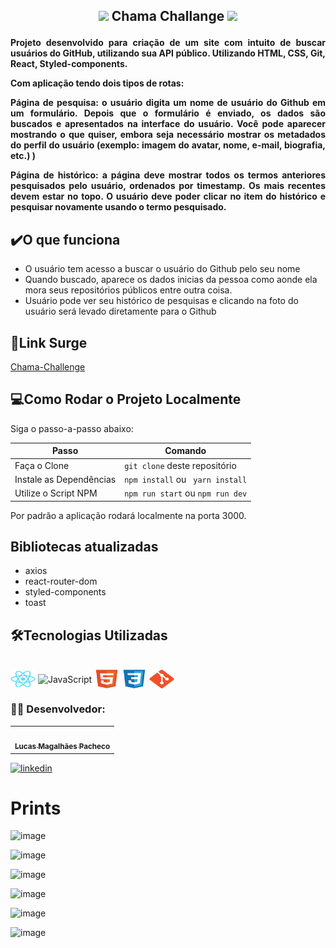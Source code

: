 <h2 align="center">  

<img width="2.5%" src=https://user-images.githubusercontent.com/111194226/197623194-9db85c72-3384-4a40-9935-0129b8eec561.svg /> Chama Challange  <img width="2.5%" src=https://user-images.githubusercontent.com/111194226/197623194-9db85c72-3384-4a40-9935-0129b8eec561.svg />

</h2>

<h4 align="justify"> 
 Projeto desenvolvido para criação de um site com intuito de buscar usuários do GitHub, utilizando sua API público. Utilizando HTML, CSS, Git, React, Styled-components. 

Com aplicação tendo dois tipos de rotas:

Página de pesquisa: o usuário digita um nome de usuário do Github em um formulário. Depois que o formulário é enviado, os dados são buscados e apresentados na interface do usuário. Você pode aparecer mostrando o que quiser, embora seja necessário mostrar os metadados do perfil do usuário (exemplo: imagem do avatar, nome, e-mail, biografia, etc.) )

Página de histórico: a página deve mostrar todos os termos anteriores pesquisados ​​pelo usuário, ordenados por timestamp. Os mais recentes devem estar no topo. O usuário deve poder clicar no item do histórico e pesquisar novamente usando o termo pesquisado.

</h4>

## ✔️O que funciona
- O usuário tem acesso a buscar o usuário do Github pelo seu nome
- Quando buscado, aparece os dados inicias da pessoa como aonde ela mora seus repositórios públicos entre outra coisa.
- Usuário pode ver seu histórico de pesquisas e clicando na foto do usuário será levado diretamente para o Github

## 🔗Link Surge  

[Chama-Challenge](http://lucas-chama-challenge.surge.sh/)

<h2> 💻Como Rodar o Projeto Localmente </h2>

Siga o passo-a-passo abaixo:

| Passo                     | Comando            |
| ------------------------- | ------------------ |
| Faça o Clone              | `git clone`  deste repositório |
| Instale as Dependências   | `npm install`  ou  ` yarn install` |
| Utilize o Script NPM  | `npm run start`  ou  `npm run dev` |

Por padrão a aplicação rodará localmente na porta 3000.

## Bibliotecas atualizadas

- axios
- react-router-dom
- styled-components
- toast

<h2 id="tecnologias">🛠Tecnologias Utilizadas</h2>
 <div style="display: inline_block"><br>
  <img align="center" alt="React" height="30" width="40" src="https://raw.githubusercontent.com/devicons/devicon/master/icons/react/react-original.svg">
      <img align="center" alt="JavaScript" height="30" width="40" src="https://cdn.jsdelivr.net/gh/devicons/devicon/icons/javascript/javascript-original.svg">
  <img align="center" alt="HTML" height="30" width="40" src="https://raw.githubusercontent.com/devicons/devicon/master/icons/html5/html5-original.svg">
  <img align="center" alt="CSS" height="30" width="40" src="https://raw.githubusercontent.com/devicons/devicon/master/icons/css3/css3-original.svg">
  <img align="center" alt="Git" height="30" width="40" src="https://raw.githubusercontent.com/devicons/devicon/master/icons/git/git-original.svg"> 
</div>



### 🧑‍💻 Desenvolvedor:

</h2>
<table align="center">
  <tr>
    </td> <td align="center"><a href="https://github.com/LucasMagalhaesPacheco"><img style="border-radius: 50%;" src="https://avatars.githubusercontent.com/u/104689597?v=4" width="100px;" alt=""/><br /><sub><b>Lucas Magalhães Pacheco</b></sub></a>
  </tr>
</table>

 [![linkedin](https://img.shields.io/badge/linkedin-0A66C2?style=for-the-badge&logo=linkedin&logoColor=white)](https://www.linkedin.com/in/lucas-magalhaes-pacheco/)
 
 # Prints
 
 ![image](https://user-images.githubusercontent.com/104689597/201681535-8b149eaf-787c-44f0-81fa-43c2a716f5e2.png)

![image](https://user-images.githubusercontent.com/104689597/201682625-87c35201-edc2-410c-8aab-47391e5aef8a.png)

![image](https://user-images.githubusercontent.com/104689597/201682731-53024e2e-8bdc-42cb-b007-8752496190b0.png)

![image](https://user-images.githubusercontent.com/104689597/201682683-2b71d18c-6c85-40fe-ae6d-3853a7cf48c0.png)

![image](https://user-images.githubusercontent.com/104689597/201682808-1459ed2a-54fa-4484-922f-bfdeeaa58bc6.png)

![image](https://user-images.githubusercontent.com/104689597/201682844-84997eda-f293-459d-b93f-7f5b5973958f.png)




